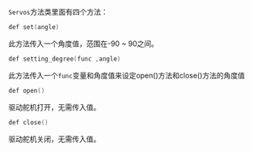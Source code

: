 `Servos`方法类里面有四个方法：

```c
def set(angle)
```

此方法传入一个角度值，范围在-90 ~ 90之间。

```c
def setting_degree(func ,angle)
```

此方法传入一个`func`变量和角度值来设定open()方法和close()方法的角度值

```c
def open()  
```

驱动舵机打开，无需传入值。

```c
def close()
```

驱动舵机关闭，无需传入值。